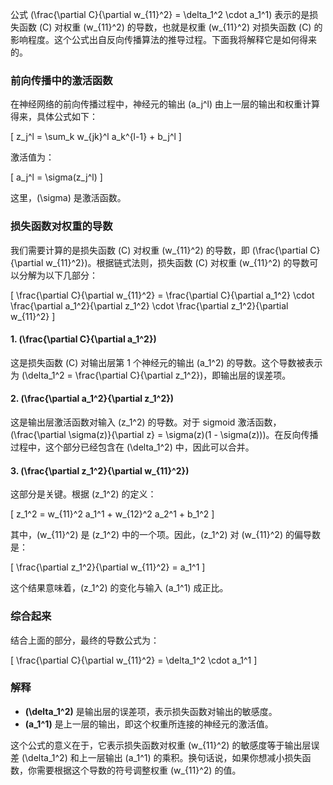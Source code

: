 公式 \(\frac{\partial C}{\partial w_{11}^2} = \delta_1^2 \cdot a_1^1\) 表示的是损失函数 \(C\) 对权重 \(w_{11}^2\) 的导数，也就是权重 \(w_{11}^2\) 对损失函数 \(C\) 的影响程度。这个公式出自反向传播算法的推导过程。下面我将解释它是如何得来的。

### 前向传播中的激活函数

在神经网络的前向传播过程中，神经元的输出 \(a_j^l\) 由上一层的输出和权重计算得来，具体公式如下：

\[
z_j^l = \sum_k w_{jk}^l a_k^{l-1} + b_j^l
\]

激活值为：

\[
a_j^l = \sigma(z_j^l)
\]

这里，\(\sigma\) 是激活函数。

### 损失函数对权重的导数

我们需要计算的是损失函数 \(C\) 对权重 \(w_{11}^2\) 的导数，即 \(\frac{\partial C}{\partial w_{11}^2}\)。根据链式法则，损失函数 \(C\) 对权重 \(w_{11}^2\) 的导数可以分解为以下几部分：

\[
\frac{\partial C}{\partial w_{11}^2} = \frac{\partial C}{\partial a_1^2} \cdot \frac{\partial a_1^2}{\partial z_1^2} \cdot \frac{\partial z_1^2}{\partial w_{11}^2}
\]

#### 1. \(\frac{\partial C}{\partial a_1^2}\)

这是损失函数 \(C\) 对输出层第 1 个神经元的输出 \(a_1^2\) 的导数。这个导数被表示为 \(\delta_1^2 = \frac{\partial C}{\partial z_1^2}\)，即输出层的误差项。

#### 2. \(\frac{\partial a_1^2}{\partial z_1^2}\)

这是输出层激活函数对输入 \(z_1^2\) 的导数。对于 sigmoid 激活函数，\(\frac{\partial \sigma(z)}{\partial z} = \sigma(z)(1 - \sigma(z))\)。在反向传播过程中，这个部分已经包含在 \(\delta_1^2\) 中，因此可以合并。

#### 3. \(\frac{\partial z_1^2}{\partial w_{11}^2}\)

这部分是关键。根据 \(z_1^2\) 的定义：

\[
z_1^2 = w_{11}^2 a_1^1 + w_{12}^2 a_2^1 + b_1^2
\]

其中，\(w_{11}^2\) 是 \(z_1^2\) 中的一个项。因此，\(z_1^2\) 对 \(w_{11}^2\) 的偏导数是：

\[
\frac{\partial z_1^2}{\partial w_{11}^2} = a_1^1
\]

这个结果意味着，\(z_1^2\) 的变化与输入 \(a_1^1\) 成正比。

### 综合起来

结合上面的部分，最终的导数公式为：

\[
\frac{\partial C}{\partial w_{11}^2} = \delta_1^2 \cdot a_1^1
\]

### 解释

- **\(\delta_1^2\)** 是输出层的误差项，表示损失函数对输出的敏感度。
- **\(a_1^1\)** 是上一层的输出，即这个权重所连接的神经元的激活值。

这个公式的意义在于，它表示损失函数对权重 \(w_{11}^2\) 的敏感度等于输出层误差 \(\delta_1^2\) 和上一层输出 \(a_1^1\) 的乘积。换句话说，如果你想减小损失函数，你需要根据这个导数的符号调整权重 \(w_{11}^2\) 的值。
